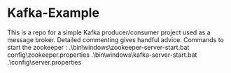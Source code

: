 # Kafka-Example
This is a repo for a simple Kafka producer/consumer project used as a message broker.
Detailed commenting gives handful advice.
Commands to start the zookeeper : 
.\bin\windows\zookeeper-server-start.bat config\zookeeper.properties
.\bin\windows\kafka-server-start.bat .\config\server.properties
